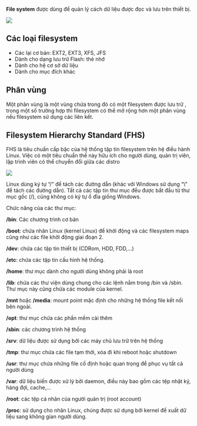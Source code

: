 **File system** được dùng để quản lý cách dữ liệu được đọc và lưu trên thiết bị.

![](https://f7-zpcloud.zdn.vn/6048275269572346221/cc7bbf91e5122a4c7303.jpg)


## Các loại filesystem
- Các lại cơ bản: EXT2, EXT3, XFS, JFS
- Dành cho dạng lưu trữ Flash: thẻ nhớ
- Dành cho hệ cơ sở dữ liệu
- Dành cho mục đích khác


## Phân vùng
Một phân vùng là một vùng chứa trong đó có một filesystem được lưu trữ , trong một số trường hợp thì filesystem có thể mở rộng hơn một phân vùng nếu filesystem sử dụng các liên kết.

## Filesystem Hierarchy Standard (FHS)

FHS là tiêu chuẩn cấp bậc của hệ thống tập tin filesystem trên hệ điều hành Linux. Việc có một tiêu chuẩn thế này hữu ích cho người dùng, quản trị viên, lập trình viên có thể chuyển đổi giữa các distro

![](https://f5-zpcloud.zdn.vn/9075325721465440655/3270fe10c98006de5f91.jpg)


Linux dùng ký tự “/” để tách các đường dẫn (khác với Windows sử dụng “\” để tách các đường dẫn). Tất cả các tập tin thư mục đều được bắt đầu từ thư mục gốc (/), cũng không có ký tự ổ đĩa giống Windows.

Chức năng của các thư mục:

**/bin**: Các chương trình cơ bản

**/boot**: chứa nhân Linux (kernel Linux) để khởi động và các filesystem maps cũng như các file khởi động giai đoạn 2.

**/dev**: chứa các tập tin thiết bị (CDRom, HDD, FDD,…)

**/etc**: chứa các tập tin cấu hình hệ thống.

**/home**: thư mục dành cho người dùng không phải là root

**/lib**: chứa các thư viện dùng chung cho các lệnh nằm trong /bin và /sbin. Thư mục này cũng chứa các module của kernel.

 
**/mnt** hoặc **/media**: mount point mặc định cho những hệ thống file kết nối bên ngoài.

**/opt**: thư mục chứa các phần mềm cài thêm

**/sbin**: các chương trình hệ thống

**/srv**: dữ liệu được sử dụng bởi các máy chủ lưu trữ trên hệ thống

**/tmp**: thư mục chứa các file tạm thời, xóa đi khi reboot hoặc shutdown

**/usr**: thư mục chứa những file cố định hoặc quan trọng để phục vụ tất cả người dùng

**/var**: dữ liệu biến được xử lý bởi daemon, điều này bao gồm các tệp nhật ký, hàng đợi,
cache,…

**/root**: các tệp cá nhân của người quản trị (root account)

**/proc**: sử dụng cho nhân Linux, chúng được sử dụng bởi kernel để xuất dữ liệu sang không gian người dùng.






































